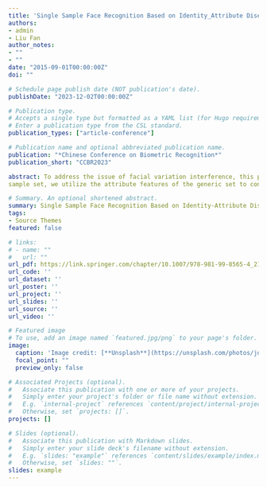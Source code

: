 ```yaml
---
title: 'Single Sample Face Recognition Based on Identity_Attribute Disentanglement and Adversarial Feature Augmentation'
authors:
- admin
- Liu Fan
author_notes:
- ""
- ""
date: "2015-09-01T00:00:00Z"
doi: ""

# Schedule page publish date (NOT publication's date).
publishDate: "2023-12-02T00:00:00Z"

# Publication type.
# Accepts a single type but formatted as a YAML list (for Hugo requirements).
# Enter a publication type from the CSL standard.
publication_types: ["article-conference"]

# Publication name and optional abbreviated publication name.
publication: "*Chinese Conference on Biometric Recognition*"
publication_short: "CCBR2023"

abstract: To address the issue of facial variation interference, this paper proposes a novel approach for single sample face recognition. Inspired by human visual perception, we introduce an attribute disentanglement module to separate identity features from attribute features using canonical correlation analysis. Due to the lack of attribute labels in the single
sample set, we utilize the attribute features of the generic set to construct the SOM attribute space. Then, we fine-tune the network by reducing the distance between the attribute features of single sample and the attribute space. Finally, we use feature adversarial augmentation module to generate more intra-class features and train more robust classifier. Experimental results on AR, LFW and FERET datasets show significant improvements in accuracy and generalization performance compared to other methods.

# Summary. An optional shortened abstract.
summary: Single Sample Face Recognition Based on Identity-Attribute Disentanglement and Adversarial Feature Augmentation.
tags:
- Source Themes
featured: false

# links:
# - name: ""
#   url: ""
url_pdf: https://link.springer.com/chapter/10.1007/978-981-99-8565-4_21
url_code: ''
url_dataset: ''
url_poster: ''
url_project: ''
url_slides: ''
url_source: ''
url_video: ''

# Featured image
# To use, add an image named `featured.jpg/png` to your page's folder. 
image:
  caption: 'Image credit: [**Unsplash**](https://unsplash.com/photos/jdD8gXaTZsc)'
  focal_point: ""
  preview_only: false

# Associated Projects (optional).
#   Associate this publication with one or more of your projects.
#   Simply enter your project's folder or file name without extension.
#   E.g. `internal-project` references `content/project/internal-project/index.md`.
#   Otherwise, set `projects: []`.
projects: []

# Slides (optional).
#   Associate this publication with Markdown slides.
#   Simply enter your slide deck's filename without extension.
#   E.g. `slides: "example"` references `content/slides/example/index.md`.
#   Otherwise, set `slides: ""`.
slides: example
---
```



